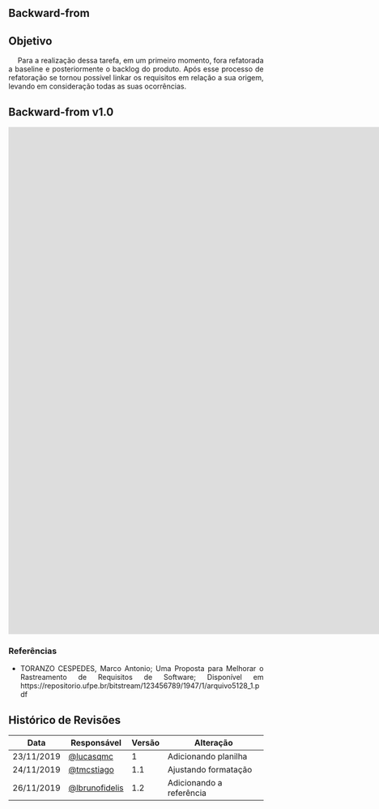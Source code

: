 ## **Backward-from**

## **Objetivo**

<p align="justify">&emsp;
    Para a realização dessa tarefa, em um primeiro momento, fora refatorada a baseline e posteriormente o backlog do produto. Após esse processo de refatoração se tornou possível linkar os requisitos em relação a sua origem, levando em consideração todas as suas ocorrências.
</p>

## **Backward-from v1.0**

<p align="center"><iframe src="https://docs.google.com/spreadsheets/d/1OI_n9qcZWYccNixjdEUErrKvqmfVmS9IVOfkMizu6I0/edit?usp=sharing" frameborder="0" width="6000" height="1000" allowfullscreen="true"e mozallowfullscreen="true" webkitallowfullscreen="true"></iframe></p>


### **Referências**

 * <p align="justify">TORANZO CESPEDES, Marco Antonio; Uma Proposta para Melhorar o Rastreamento de Requisitos de Software; Disponível em https://repositorio.ufpe.br/bitstream/123456789/1947/1/arquivo5128_1.pdf </p>


## **Histórico de Revisões**

| Data       | Responsável                                        | Versão | Alteração                |
| ---------- | -------------------------------------------------- | ------ | ------------------------ |
| 23/11/2019 | [@lucasqmc](https://github.com/lucasqmc)           | 1      | Adicionando planilha     |
| 24/11/2019 | [@tmcstiago](https://github.com/tmcstiago)         | 1.1    | Ajustando formatação     |
| 26/11/2019 | [@lbrunofidelis](https://github.com/lbrunofidelis) | 1.2    | Adicionando a referência |
